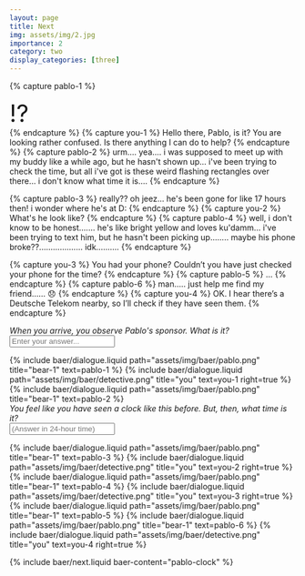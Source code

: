 ```yaml
---
layout: page
title: Next
img: assets/img/2.jpg
importance: 2
category: two
display_categories: [three]
---
```


<!-- Dialogue pt. 1 -->
{% capture pablo-1 %}
<div style="font-size: 3em">
  &#x2049;&#xfe0f;
</div>
{% endcapture %}
{% capture you-1 %}
  Hello there, Pablo, is it? You are looking rather confused. Is there anything I can do to help?
{% endcapture %}
{% capture pablo-2 %}
  urm.... yea.... i was supposed to meet up with my buddy like a while ago, but he hasn't shown up...
  i've been trying to check the time, but all i've got is these weird flashing rectangles over there...
  i don't know what time it is....
{% endcapture %}

<!-- Dialogue pt. 2 -->
{% capture pablo-3 %}
  really?? oh jeez... he's been gone for like 17 hours then! i wonder where he's at D:
{% endcapture %}
{% capture you-2 %}
  What's he look like?
{% endcapture %}
{% capture pablo-4 %}
  well, i don't know to be honest....... he's like bright yellow and loves ku'damm...
  i've been trying to text him, but he hasn't been picking up........
  maybe his phone broke??................... idk..........
{% endcapture %}

{% capture you-3 %}
  You had your phone? Couldn’t you have just checked your phone for the time?
{% endcapture %}
{% capture pablo-5 %}
  ...
{% endcapture %}
{% capture pablo-6 %}
  man….. just help me find my friend…… &#x1f61e;
{% endcapture %}
{% capture you-4 %}
  OK. I hear there’s a Deutsche Telekom nearby, so I’ll check if they have seen them.
{% endcapture %}

<div class="d-flex flex-column align-items-center gap-5">
  <!-- TODO: handle this text -->
  <i>When you arrive, you observe Pablo's sponsor. What is it?</i>
  <form baer-key="pablo-unlock">
    <input placeholder="Enter your answer...">
  </form>
</div>

<div baer-content="pablo-unlock">
  <div class="baer-dialogue-group">
  {% include baer/dialogue.liquid path="assets/img/baer/pablo.png" title="bear-1" text=pablo-1 %}
  {% include baer/dialogue.liquid path="assets/img/baer/detective.png" title="you" text=you-1 right=true %}
  {% include baer/dialogue.liquid path="assets/img/baer/pablo.png" title="bear-1" text=pablo-2 %}
  </div>

  <!-- TODO: add fallback clock here -->

  <div class="d-flex flex-column align-items-center gap-5">
    <i>You feel like you have seen a clock like this before. But, then, what time is it?</i>
    <form baer-key="pablo-clock">
      <input placeholder="(Answer in 24-hour time)">
    </form>
  </div>
</div>

<div class="baer-dialogue-group" baer-content="pablo-clock">
  {% include baer/dialogue.liquid path="assets/img/baer/pablo.png" title="bear-1" text=pablo-3 %}
  {% include baer/dialogue.liquid path="assets/img/baer/detective.png" title="you" text=you-2 right=true %}
  {% include baer/dialogue.liquid path="assets/img/baer/pablo.png" title="bear-1" text=pablo-4 %}
  {% include baer/dialogue.liquid path="assets/img/baer/detective.png" title="you" text=you-3 right=true %}
  {% include baer/dialogue.liquid path="assets/img/baer/pablo.png" title="bear-1" text=pablo-5 %}
  {% include baer/dialogue.liquid path="assets/img/baer/pablo.png" title="bear-1" text=pablo-6 %}
  {% include baer/dialogue.liquid path="assets/img/baer/detective.png" title="you" text=you-4 right=true %}
</div>

{% include baer/next.liquid baer-content="pablo-clock" %}
